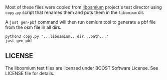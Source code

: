 Most of these files were copied from [libosmium](https://github.com/osmcode/libosmium/tree/master/test) project's test
director using `copy.py` script that renames them and puts them in the `libomium` dir.

A `just gen-pbf` command will then run osmium tool to generate a pbf file from the osm file in all dirs.

```shell
python3 copy.py "...libosmium...dir...path..."
just gen-pbf
```

## LICENSE

The libosmium test files are licensed under BOOST Software License. See LICENSE file for details.
